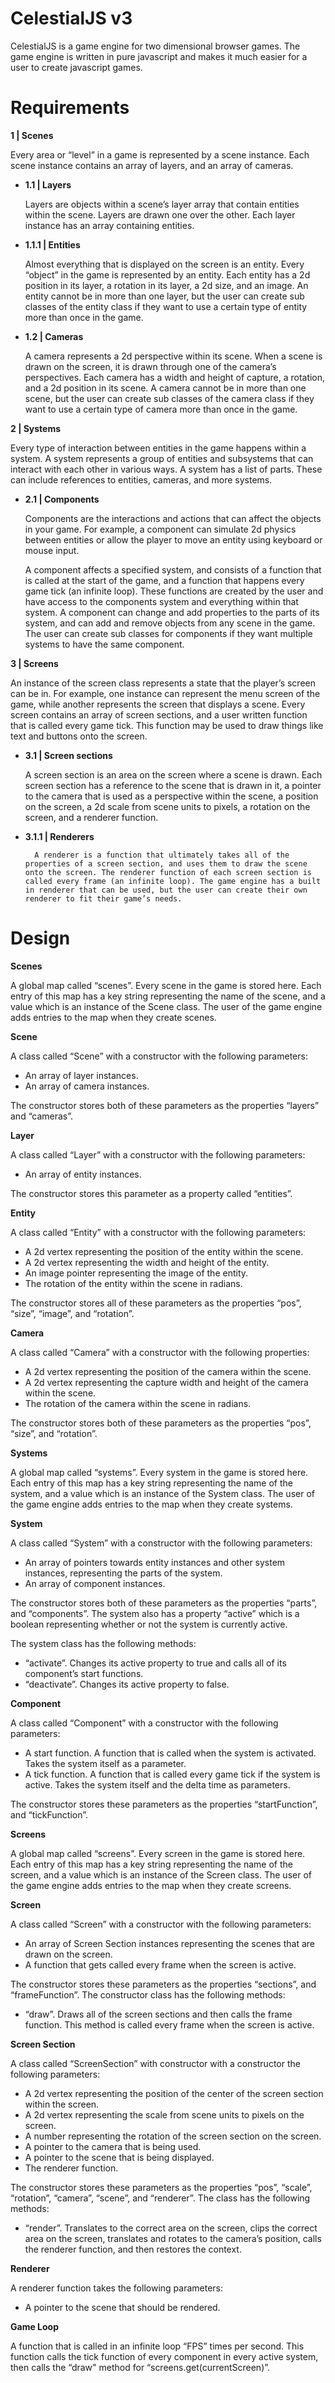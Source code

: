 # **CelestialJS v3**

CelestialJS is a game engine for two dimensional browser games. The game engine is written in pure javascript and makes it much easier for a user to create javascript games.


# **Requirements**

**1 | Scenes**

Every area or “level” in a game is represented by a scene instance. Each scene instance contains an array of layers, and an array of cameras.



* **1.1 | Layers**

    Layers are objects within a scene’s layer array that contain entities within the scene. Layers are drawn one over the other. Each layer instance has an array containing entities.

* **1.1.1 | Entities**

    Almost everything that is displayed on the screen is an entity. Every “object” in the game is represented by an entity. Each entity has a 2d position in its layer, a rotation in its layer, a 2d size, and an image. An entity cannot be in more than one layer, but the user can create sub classes of the entity class if they want to use a certain type of entity more than once in the game.

* **1.2 | Cameras**

    A camera represents a 2d perspective within its scene. When a scene is drawn on the screen, it is drawn through one of the camera’s perspectives. Each camera has a width and height of capture, a rotation, and a 2d position in its scene. A camera cannot be in more than one scene, but the user can create sub classes of the camera class if they want to use a certain type of camera more than once in the game.


**2 | Systems**

Every type of interaction between entities in the game happens within a system. A system represents a group of entities and subsystems that can interact with each other in various ways. A system has a list of parts. These can include references to entities, cameras, and more systems.



* **2.1 | Components**

    Components are the interactions and actions that can affect the objects in your game. For example, a component can simulate 2d physics between entities or allow the player to move an entity using keyboard or mouse input.


    A component affects a specified system, and consists of a function that is called at the start of the game, and a function that happens every game tick (an infinite loop). These functions are created by the user and have access to the components system and everything within that system. A component can change and add properties to the parts of its system, and can add and remove objects from any scene in the game. The user can create sub classes for components if they want multiple systems to have the same component.


**3 | Screens**

An instance of the screen class represents a state that the player’s screen can be in. For example, one instance can represent the menu screen of the game, while another represents the screen that displays a scene. Every screen contains an array of screen sections, and a user written function that is called every game tick. This function may be used to draw things like text and buttons onto the screen.



* **3.1 | Screen sections**

    A screen section is an area on the screen where a scene is drawn. Each screen section has a reference to the scene that is drawn in it, a pointer to the camera that is used as a perspective within the scene, a position on the screen, a 2d scale from scene units to pixels, a rotation on the screen, and a renderer function.

* **3.1.1 | Renderers**

        A renderer is a function that ultimately takes all of the properties of a screen section, and uses them to draw the scene onto the screen. The renderer function of each screen section is called every frame (an infinite loop). The game engine has a built in renderer that can be used, but the user can create their own renderer to fit their game’s needs. 



# **Design**

**Scenes**

A global map called “scenes”. Every scene in the game is stored here. Each entry of this map has a key string representing the name of the scene, and a value which is an instance of the Scene class. The user of the game engine adds entries to the map when they create scenes.

**Scene**

A class called “Scene” with a constructor with the following parameters:



* An array of layer instances.
* An array of camera instances.

The constructor stores both of these parameters as the properties “layers” and “cameras”.

**Layer**

A class called “Layer”  with a constructor with the following parameters:



* An array of entity instances.

The constructor stores this parameter as a property called “entities”.

**Entity**

A class called “Entity” with a constructor with the following parameters:



* A 2d vertex representing the position of the entity within the scene.
* A 2d vertex representing the width and height of the entity.
* An image pointer representing the image of the entity.
* The rotation of the entity within the scene in radians.

The constructor stores all of these parameters as the properties “pos”, “size”, “image”, and “rotation”.

**Camera**

A class called “Camera” with a constructor with the following properties:



* A 2d vertex representing the position of the camera within the scene.
* A 2d vertex representing the capture width and height of the camera within the scene.
* The rotation of the camera within the scene in radians.

The constructor stores both of these parameters as the properties “pos”, “size”, and “rotation”.

**Systems**

A global map called “systems”. Every system in the game is stored here. Each entry of this map has a key string representing the name of the system, and a value which is an instance of the System class. The user of the game engine adds entries to the map when they create systems.

**System**

A class called “System” with a constructor with the following parameters:



* An array of pointers towards entity instances and other system instances, representing the parts of the system.
* An array of component instances.

The constructor stores both of these parameters as the properties “parts”, and “components”. The system also has a property “active” which is a boolean representing whether or not the system is currently active.

The system class has the following methods:



* “activate”. Changes its active property to true and calls all of its component’s start functions.
* “deactivate”. Changes its active property to false.

**Component**

A class called “Component” with a constructor with the following parameters:



* A start function. A function that is called when the system is activated. Takes the system itself as a parameter.
* A tick function. A function that is called every game tick if the system is active. Takes the system itself  and the delta time as parameters.

The constructor stores these parameters as the properties “startFunction”, and “tickFunction”.

**Screens**

A global map called “screens”. Every screen in the game is stored here. Each entry of this map has a key string representing the name of the screen, and a value which is an instance of the Screen class. The user of the game engine adds entries to the map when they create screens.

**Screen**

A class called “Screen” with a constructor with the following parameters:



* An array of Screen Section instances representing the scenes that are drawn on the screen.
* A function that gets called every frame when the screen is active.

The constructor stores these parameters as the properties “sections”, and “frameFunction”. The constructor class has the following methods:



* “draw”. Draws all of the screen sections and then calls the frame function. This method is called every frame when the screen is active.

**Screen Section**

A class called “ScreenSection” with constructor with a constructor the following parameters:



* A 2d vertex representing the position of the center of the screen section within the screen.
* A 2d vertex representing the scale from scene units to pixels on the screen.
* A number representing the rotation of the screen section on the screen.
* A pointer to the camera that is being used.
* A pointer to the scene that is being displayed.
* The renderer function.

The constructor stores these parameters as the properties “pos”, “scale”, “rotation”, “camera”, “scene”, and “renderer”. The class has the following methods:



* “render”. Translates to the correct area on the screen, clips the correct area on the screen, translates and rotates to the camera’s position, calls the renderer function, and then restores the context.

**Renderer**

A renderer function takes the following parameters:



* A pointer to the scene that should be rendered.

**Game Loop**

A function that is called in an infinite loop “FPS” times per second. This function calls the tick function of every component in every active system, then calls the “draw" method for “screens.get(currentScreen)”.

